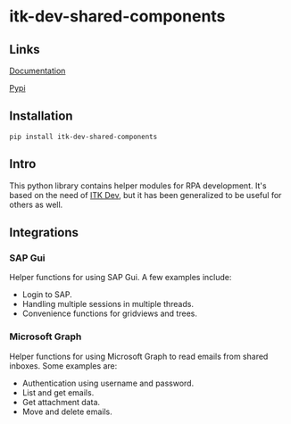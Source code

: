 # itk-dev-shared-components

## Links

[Documentation](!https://itk-dev-rpa.github.io/itk-dev-shared-components-docs/)

[Pypi](!https://pypi.org/project/ITK-dev-shared-components/)

## Installation

```
pip install itk-dev-shared-components
```

## Intro

This python library contains helper modules for RPA development.
It's based on the need of [ITK Dev](!https://itk.aarhus.dk/), but it has been
generalized to be useful for others as well.

## Integrations

### SAP Gui

Helper functions for using SAP Gui. A few examples include:

- Login to SAP.
- Handling multiple sessions in multiple threads.
- Convenience functions for gridviews and trees.

### Microsoft Graph

Helper functions for using Microsoft Graph to read emails from shared inboxes.
Some examples are:

- Authentication using username and password.
- List and get emails.
- Get attachment data.
- Move and delete emails.

